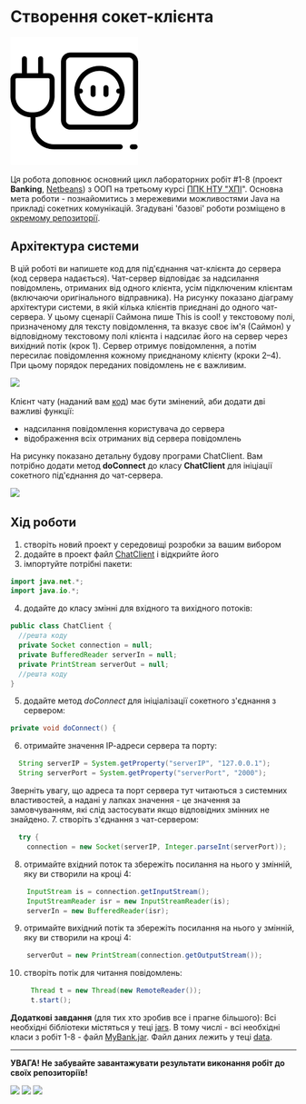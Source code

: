 # Створення сокет-клієнта
![](socket.png)

Ця робота доповнює основний цикл лабораторних робіт #1-8 (проект **Banking**, [Netbeans](https://netbeans.org/)) з ООП на третьому курсі [ППК НТУ "ХПІ](http://polytechnic.poltava.ua)". Основна мета роботи - познайомитись з мережевими можливостями Java на прикладі сокетних комунікацій. Згадувані 'базові' роботи розміщено в [окремому репозиторії](https://github.com/liketaurus/OOP-JAVA).

##  Архітектура системи
В цій роботі ви напишете код для під'єднання чат-клієнта до сервера (код сервера надається). Чат-сервер відповідає за надсилання повідомлень, отриманих від одного клієнта, усім підключеним клієнтам (включаючи оригінального відправника). На рисунку показано діаграму архітектури системи, в якій кілька клієнтів приєднані до одного чат-сервера. У цьому сценарії Саймона пише This is cool! у текстовому полі, призначеному для тексту повідомлення, та вказує своє ім'я (Саймон) у відповідному текстовому полі клієнта і надсилає  його на сервер через вихідний потік (крок 1). Сервер отримує повідомлення, а потім пересилає повідомлення кожному приєднаному клієнту (кроки 2–4). При цьому порядок переданих повідомлень не є важливим.

![](https://github.com/ppc-ntu-khpi/Sockets-Starter/blob/master/Client-Server.png)

Клієнт чату (наданий вам [код](https://github.com/ppc-ntu-khpi/Sockets-Starter/blob/master/classes/ChatClient.java)) має бути змінений, аби додати дві важливі функції: 
* надсилання повідомлення користувача до сервера
* відображення всіх отриманих від сервера повідомлень

На рисунку показано детальну будову програми ChatClient. Вам потрібно додати метод **doConnect** до класу **ChatClient** для ініціації сокетного під'єднання до чат-сервера.

![](https://github.com/ppc-ntu-khpi/Sockets-Starter/blob/master/ChatClient.png)

## Хід роботи

1. створіть новий проект у середовищі розробки за вашим вибором
2. додайте в проект файл [ChatClient](https://github.com/ppc-ntu-khpi/Sockets-Starter/blob/master/classes/ChatClient.java) і відкрийте його
3. імпортуйте потрібні пакети:
````java
import java.net.*;
import java.io.*;
````
4. додайте до класу змінні для вхідного та вихідного потоків:
````java 
public class ChatClient {
  //решта коду
  private Socket connection = null;
  private BufferedReader serverIn = null;
  private PrintStream serverOut = null;
  //решта коду
}
````
5. додайте метод *doConnect* для ініціалізації сокетного з'єднання з сервером:
````java
private void doConnect() {
````
6. отримайте значення ІР-адреси сервера та порту:
````java
  String serverIP = System.getProperty("serverIP", "127.0.0.1");
  String serverPort = System.getProperty("serverPort", "2000");
````
Зверніть увагу, що адреса та порт сервера тут читаються з системних властивостей, а надані у лапках значення - це значення за замовчуванням, які слід застосувати якщо відповідних змінних не знайдено. 
7. створіть з'єднання з чат-сервером:
````java
  try {
    connection = new Socket(serverIP, Integer.parseInt(serverPort));
````
8. отримайте вхідний поток та збережіть посилання на нього у змінній, яку ви створили на кроці 4:
````java
    InputStream is = connection.getInputStream();
    InputStreamReader isr = new InputStreamReader(is);
    serverIn = new BufferedReader(isr);
````
9. отримайте вихідний потік та збережіть посилання на нього у змінній, яку ви створили на кроці 4:
````java
    serverOut = new PrintStream(connection.getOutputStream());    
````
10. створіть потік для читання повідомлень:
````java
     Thread t = new Thread(new RemoteReader());
     t.start();
````



**Додаткові завдання** (для тих хто зробив все і прагне більшого):
Всі необхідні бібліотеки містяться у теці [jars](https://github.com/liketaurus/TUI-Labs/tree/master/jars). В тому числі - всі необхідні класи з робіт 1-8 - файл [MyBank.jar](https://github.com/liketaurus/TUI-Labs/blob/master/jars/MyBank.jar). Файл даних лежить у теці [data](https://github.com/liketaurus/TUI-Labs/tree/master/data).

---
**УВАГА! Не забувайте завантажувати результати виконання робіт до своїх репозиторіїв!**

![](https://img.shields.io/badge/Made%20with-JAVA-red.svg)
![](https://img.shields.io/badge/Made%20with-%20Netbeans-brightgreen.svg)
![](https://img.shields.io/badge/Made%20at-PPC%20NTU%20%22KhPI%22-blue.svg) 
